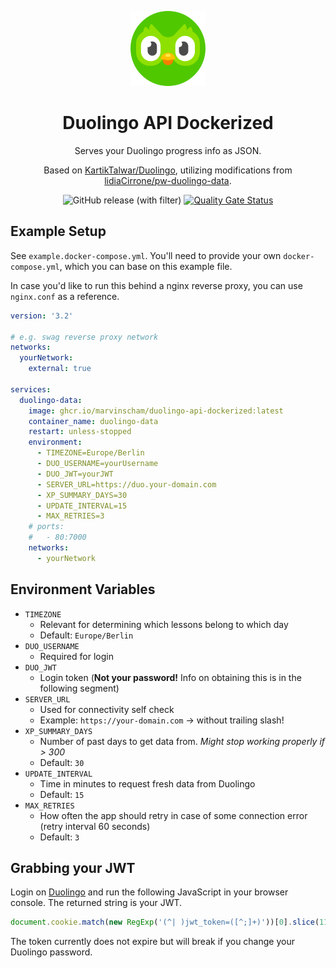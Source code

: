 <div align="center">

![Duolingo Logo](duolingo.png)

<h1>Duolingo API Dockerized</h1>

Serves your Duolingo progress info as JSON.

Based on [KartikTalwar/Duolingo](https://github.com/KartikTalwar/Duolingo), utilizing modifications from [lidiaCirrone/pw-duolingo-data](https://github.com/lidiaCirrone/pw-duolingo-data).

![GitHub release (with filter)](https://img.shields.io/github/v/release/marvinscham/duolingo-api-dockerized)
[![Quality Gate Status](https://sonar.ms-ds.org/api/project_badges/measure?project=Duolingo-API-Dockerized&metric=alert_status&token=sqb_d0fa0ab8bdae8eda3db5414f9483e03e91034da3)](https://sonar.ms-ds.org/dashboard?id=Duolingo-API-Dockerized)

</div>

## Example Setup

See `example.docker-compose.yml`. You'll need to provide your own `docker-compose.yml`, which you can base on this example file.

In case you'd like to run this behind a nginx reverse proxy, you can use `nginx.conf` as a reference.

```yml
version: '3.2'

# e.g. swag reverse proxy network
networks:
  yourNetwork:
    external: true

services:
  duolingo-data:
    image: ghcr.io/marvinscham/duolingo-api-dockerized:latest
    container_name: duolingo-data
    restart: unless-stopped
    environment:
      - TIMEZONE=Europe/Berlin
      - DUO_USERNAME=yourUsername
      - DUO_JWT=yourJWT
      - SERVER_URL=https://duo.your-domain.com
      - XP_SUMMARY_DAYS=30
      - UPDATE_INTERVAL=15
      - MAX_RETRIES=3
    # ports:
    #   - 80:7000
    networks:
      - yourNetwork
```

## Environment Variables

- `TIMEZONE`
  - Relevant for determining which lessons belong to which day
  - Default: `Europe/Berlin`
- `DUO_USERNAME`
  - Required for login
- `DUO_JWT`
  - Login token (**Not your password!** Info on obtaining this is in the following segment)
- `SERVER_URL`
  - Used for connectivity self check
  - Example: `https://your-domain.com` → without trailing slash!
- `XP_SUMMARY_DAYS`
  - Number of past days to get data from. _Might stop working properly if > 300_
  - Default: `30`
- `UPDATE_INTERVAL`
  - Time in minutes to request fresh data from Duolingo
  - Default: `15`
- `MAX_RETRIES`
  - How often the app should retry in case of some connection error (retry interval 60 seconds)
  - Default: `3`

## Grabbing your JWT

Login on [Duolingo](duolingo.com) and run the following JavaScript in your browser console. The returned string is your JWT.

```js
document.cookie.match(new RegExp('(^| )jwt_token=([^;]+)'))[0].slice(11);
```

The token currently does not expire but will break if you change your Duolingo password.

